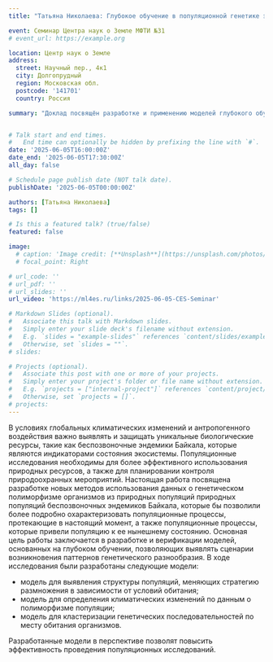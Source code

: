 ```yaml
---
title: "Татьяна Николаева: Глубокое обучение в популяционной генетике эндемиков Байкала"

event: Семинар Центра наук о Земле МФТИ №31
# event_url: https://example.org

location: Центр наук о Земле
address:
  street: Научный пер., 4к1
  city: Долгопрудный
  region: Московская обл.
  postcode: '141701'
  country: Россия

summary: "Доклад посвящён разработке и применению моделей глубокого обучения для решения задач популяционной генетики на примере беспозвоночных эндемиков озера Байкал. В работе представлены нейросетевые методы, позволяющие оценивать соотношение полового и бесполого размножения, обнаруживать следы климатических изменений по генетическим данным и осуществлять кластеризацию ДНК-последовательностей с помощью автоэнкодеров. Модели демонстрируют высокую точность по сравнению с традиционными подходами и открывают новые перспективы в анализе эволюционной истории и структуры природных популяций."


# Talk start and end times.
#   End time can optionally be hidden by prefixing the line with `#`.
date: '2025-06-05T16:00:00Z'
date_end: '2025-06-05T17:30:00Z'
all_day: false

# Schedule page publish date (NOT talk date).
publishDate: '2025-06-05T00:00:00Z'

authors: [Татьяна Николаева]
tags: []

# Is this a featured talk? (true/false)
featured: false

image:
  # caption: 'Image credit: [**Unsplash**](https://unsplash.com/photos/bzdhc5b3Bxs)'
  # focal_point: Right

# url_code: ''
# url_pdf: ''
# url_slides: ''
url_video: 'https://ml4es.ru/links/2025-06-05-CES-Seminar'

# Markdown Slides (optional).
#   Associate this talk with Markdown slides.
#   Simply enter your slide deck's filename without extension.
#   E.g. `slides = "example-slides"` references `content/slides/example-slides.md`.
#   Otherwise, set `slides = ""`.
# slides:

# Projects (optional).
#   Associate this post with one or more of your projects.
#   Simply enter your project's folder or file name without extension.
#   E.g. `projects = ["internal-project"]` references `content/project/deep-learning/index.md`.
#   Otherwise, set `projects = []`.
# projects:
---
```


В условиях глобальных климатических изменений и антропогенного воздействия важно выявлять и защищать уникальные биологические ресурсы, такие как беспозвоночные эндемики Байкала, которые являются индикаторами состояния экосистемы. Популяционные исследования необходимы для более эффективного использования природных ресурсов, а также для планировании контроля природоохранных мероприятий.
Настоящая работа посвящена разработке новых методов использования данных о генетическом полиморфизме организмов из природных популяций природных популяций беспозвоночных эндемиков Байкала, которые бы позволили более подробно охарактеризовать популяционные процессы, протекающие в настоящий момент, а также популяционные процессы, которые привели популяцию к ее нынешнему состоянию. Основная цель работы заключается в разработке  и верификации моделей, основанных на глубоком обучении, позволяющих выявлять сценарии возникновения паттернов генетического разнообразия. В ходе исследования были разработаны следующие модели:
- модель для выявления структуры популяций, меняющих стратегию размножения в зависимости от условий обитания; 
- модель для определения климатических изменений по данным о полиморфизме популяции; 
- модель для кластеризации генетических последовательностей по месту обитания организмов.

Разработанные модели в перспективе позволят повысить эффективность проведения популяционных исследований.

<!-- Slides can be added in a few ways:

- **Create** slides using Wowchemy's [_Slides_](https://docs.hugoblox.com/managing-content/#create-slides) feature and link using `slides` parameter in the front matter of the talk file
- **Upload** an existing slide deck to `static/` and link using `url_slides` parameter in the front matter of the talk file
- **Embed** your slides (e.g. Google Slides) or presentation video on this page using [shortcodes](https://docs.hugoblox.com/writing-markdown-latex/).

Further event details, including page elements such as image galleries, can be added to the body of this page. -->
